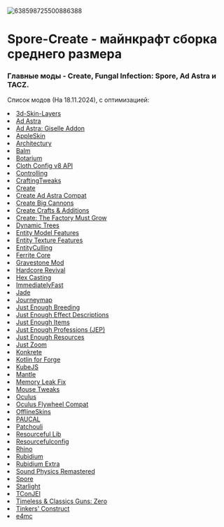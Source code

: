 ![638598725500886388](https://github.com/user-attachments/assets/730b0d7f-e939-4d23-adb2-cd98c001e56e) <br/>
# Spore-Create - майнкрафт сборка среднего размера
### Главные моды - Create, Fungal Infection: Spore, Ad Astra и TACZ.
Список модов (На 18.11.2024), с оптимизацией:
	<li><a href="https://modrinth.com/mod/zV5r3pPn">3d-Skin-Layers</a></li>
	<li><a href="https://modrinth.com/mod/3ufwT9JF">Ad Astra</a></li>
	<li><a href="https://modrinth.com/mod/XQDxCBVw">Ad Astra: Giselle Addon</a></li>
	<li><a href="https://modrinth.com/mod/EsAfCjCV">AppleSkin</a></li>
	<li><a href="https://modrinth.com/mod/lhGA9TYQ">Architectury</a></li>
	<li><a href="https://modrinth.com/mod/MBAkmtvl">Balm</a></li>
	<li><a href="https://modrinth.com/mod/2u6LRnMa">Botarium</a></li>
	<li><a href="https://modrinth.com/mod/9s6osm5g">Cloth Config v8 API</a></li>
	<li><a href="https://modrinth.com/mod/xv94TkTM">Controlling</a></li>
	<li><a href="https://modrinth.com/mod/DMu0oBKf">CraftingTweaks</a></li>
	<li><a href="https://modrinth.com/mod/LNytGWDc">Create</a></li>
	<li><a href="https://modrinth.com/mod/Bk5D4qMV">Create Ad Astra Compat</a></li>
	<li><a href="https://modrinth.com/mod/GWp4jCJj">Create Big Cannons</a></li>
	<li><a href="https://modrinth.com/mod/kU1G12Nn">Create Crafts &amp; Additions</a></li>
	<li><a href="https://modrinth.com/mod/USgVjXsk">Create: The Factory Must Grow</a></li>
	<li><a href="https://modrinth.com/mod/vdjF5PL5">Dynamic Trees</a></li>
	<li><a href="https://modrinth.com/mod/4I1XuqiY">Entity Model Features</a></li>
	<li><a href="https://modrinth.com/mod/BVzZfTc1">Entity Texture Features</a></li>
	<li><a href="https://modrinth.com/mod/NNAgCjsB">EntityCulling</a></li>
	<li><a href="https://modrinth.com/mod/uXXizFIs">Ferrite Core</a></li>
	<li><a href="https://modrinth.com/mod/RYtXKJPr">Gravestone Mod</a></li>
	<li><a href="https://modrinth.com/mod/HqKoXaXz">Hardcore Revival</a></li>
	<li><a href="https://modrinth.com/mod/nTW3yKrm">Hex Casting</a></li>
	<li><a href="https://modrinth.com/mod/5ZwdcRci">ImmediatelyFast</a></li>
	<li><a href="https://modrinth.com/mod/nvQzSEkH">Jade</a></li>
	<li><a href="https://modrinth.com/mod/lfHFW1mp">Journeymap</a></li>
	<li><a href="https://modrinth.com/mod/9Pk89J3g">Just Enough Breeding</a></li>
	<li><a href="https://modrinth.com/mod/EO27GKs1">Just Enough Effect Descriptions</a></li>
	<li><a href="https://modrinth.com/mod/u6dRKJwZ">Just Enough Items</a></li>
	<li><a href="https://modrinth.com/mod/kB56GtWA">Just Enough Professions (JEP)</a></li>
	<li><a href="https://modrinth.com/mod/uEfK2CXF">Just Enough Resources</a></li>
	<li><a href="https://modrinth.com/mod/iAiqcykM">Just Zoom</a></li>
	<li><a href="https://modrinth.com/mod/J81TRJWm">Konkrete</a></li>
	<li><a href="https://modrinth.com/mod/ordsPcFz">Kotlin for Forge</a></li>
	<li><a href="https://modrinth.com/mod/umyGl7zF">KubeJS</a></li>
	<li><a href="https://modrinth.com/mod/Cg6Uc79H">Mantle</a></li>
	<li><a href="https://modrinth.com/mod/NRjRiSSD">Memory Leak Fix</a></li>
	<li><a href="https://modrinth.com/mod/aC3cM3Vq">Mouse Tweaks</a></li>
	<li><a href="https://modrinth.com/mod/GchcoXML">Oculus</a></li>
	<li><a href="https://modrinth.com/mod/ndHYMY2K">Oculus Flywheel Compat</a></li>
	<li><a href="https://www.curseforge.com/projects/241420">OfflineSkins</a></li>
	<li><a href="https://modrinth.com/mod/TZo2wHFe">PAUCAL</a></li>
	<li><a href="https://modrinth.com/mod/nU0bVIaL">Patchouli</a></li>
	<li><a href="https://modrinth.com/mod/G1hIVOrD">Resourceful Lib</a></li>
	<li><a href="https://modrinth.com/mod/M1953qlQ">Resourcefulconfig</a></li>
	<li><a href="https://modrinth.com/mod/sk9knFPE">Rhino</a></li>
	<li><a href="https://modrinth.com/mod/4ZqxOvjD">Rubidium</a></li>
	<li><a href="https://modrinth.com/mod/oY2B1pjg">Rubidium Extra</a></li>
	<li><a href="https://modrinth.com/mod/qyVF9oeo">Sound Physics Remastered</a></li>
	<li><a href="https://modrinth.com/mod/X661i40C">Spore</a></li>
	<li><a href="https://modrinth.com/mod/iRfIGC1s">Starlight</a></li>
	<li><a href="https://modrinth.com/mod/DhBtjMiv">TConJEI</a></li>
	<li><a href="https://modrinth.com/mod/SzzJttH8">Timeless &amp; Classics Guns: Zero</a></li>
	<li><a href="https://modrinth.com/mod/rxIIYO6c">Tinkers' Construct</a></li>
	<li><a href="https://modrinth.com/mod/qANg5Jrr">e4mc</a></li>